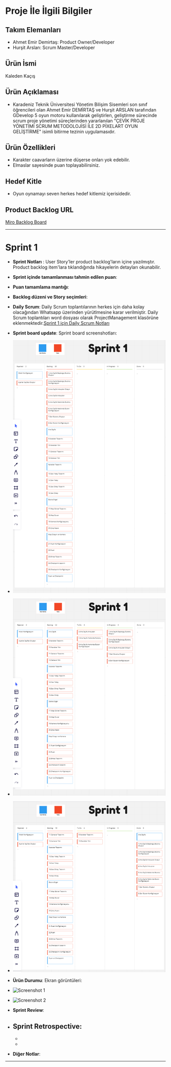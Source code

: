 # Proje İle İlgili Bilgiler

## Takım Elemanları

- Ahmet Emir Demirtaş: Product Owner/Developer
- Hurşit Arslan: Scrum Master/Developer

## Ürün İsmi
Kaleden Kaçış

## Ürün Açıklaması
 - Karadeniz Teknik Üniversitesi Yönetim Bilişim Sisemleri son sınıf öğrencileri olan Ahmet Emir DEMİRTAŞ ve Hurşit ARSLAN tarafından GDevelop 5 oyun motoru kullanılarak geliştirlen, geliştirme sürecinde scrum proje yönetimi süreçlerinden yararlanılan "ÇEVİK PROJE YÖNETİMİ SCRUM METODOLOJİSİ İLE 2D PİXELART OYUN GELİŞTİRME" isimli bitirme tezinin uygulamasıdır.

## Ürün Özellikleri

- Karakter caavarların üzerine düşerse onları yok edebilir.
- Elmaslar sayesinde puan toplayabilirsiniz.

## Hedef Kitle

- Oyun oynamayı seven herkes hedef kitlemiz içerisidedir.

## Product Backlog URL

[Miro Backlog Board](https://miro.com/app/board/uXjVP23sXUU=/)

---

# Sprint 1

- **Sprint Notları** : User Story'ler product backlog'ların içine yazılmıştır. Product backlog item'lara tıklandığında hikayelerin detayları okunabilir.
- **Sprint içinde tamamlanması tahmin edilen puan**: 
- **Puan tamamlama mantığı**: 
- **Backlog düzeni ve Story seçimleri**: 
- **Daily Scrum**: Daily Scrum toplantılarının herkes için daha kolay olacağından Whatsapp üzerinden yürütlmesine karar verilmiştir. Daily Scrum toplantıları word dosyası olarak ProjectManagement klasörüne eklenmektedir.[Sprint 1 için Daily Scrum Notları]()
-  **Sprint board update**: Sprint board screenshotları: 
-  ![Backlog 1](https://github.com/Bitirme-Tezi-Kaleden-Kacis/Kaleden-Kacis-Raporlar-ve-Belgeler/blob/main/ProjectManagement/Sprint1Documents/1.png)
-  ![Backlog 2](https://github.com/Bitirme-Tezi-Kaleden-Kacis/Kaleden-Kacis-Raporlar-ve-Belgeler/blob/main/ProjectManagement/Sprint1Documents/2.png)
-  ![Backlog 3](https://github.com/Bitirme-Tezi-Kaleden-Kacis/Kaleden-Kacis-Raporlar-ve-Belgeler/blob/main/ProjectManagement/Sprint1Documents/3.png)
-  **Ürün Durumu**: Ekran görüntüleri:
-  ![Screenshot 1]()
-  ![Screenshot 2]()
- **Sprint Review**: 
- **Sprint Retrospective:**
  - 
  - 
  - 
 
- **Diğer Notlar**: 

---
